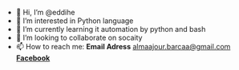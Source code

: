- 👋 Hi, I’m @eddihe
- 👀 I’m interested in Python language
- 🌱 I’m currently learning it automation by python and bash
- 💞️ I’m looking to collaborate on socaity
- 📫 How to reach me: **Email Adress** <almaajour.barcaa@gmail.com> [**Facebook**](https://web.facebook.com/almaajour.enaama/) 

<!---
eddihe/eddihe is a ✨ special ✨ repository because its `README.md` (this file) appears on your GitHub profile.
You can click the Preview link to take a look at your changes.
--->
